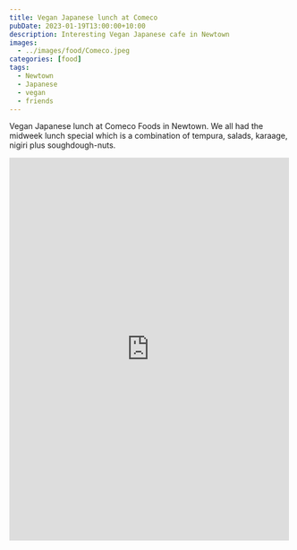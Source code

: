 ```yaml
---
title: Vegan Japanese lunch at Comeco
pubDate: 2023-01-19T13:00:00+10:00
description: Interesting Vegan Japanese cafe in Newtown
images:
  - ../images/food/Comeco.jpeg
categories: [food]
tags:
  - Newtown
  - Japanese
  - vegan
  - friends
---
```


Vegan Japanese lunch at Comeco Foods in Newtown. We all had the midweek lunch special which is a combination of tempura, salads, karaage, nigiri plus soughdough-nuts.

<iframe src="https://www.facebook.com/plugins/post.php?href=https%3A%2F%2Fwww.facebook.com%2Fchris1.tham%2Fposts%2Fpfbid02cHnw7fpCjxJfVWfgAhzkhzF4Ufwge8YzmgRHude6vwYQfsHF8bHvrLb3bvVmb5mpl&show_text=true&width=500" width="500" height="684" style="border:none;overflow:hidden" scrolling="no" frameborder="0" allowfullscreen="true" allow="autoplay; clipboard-write; encrypted-media; picture-in-picture; web-share"></iframe>
